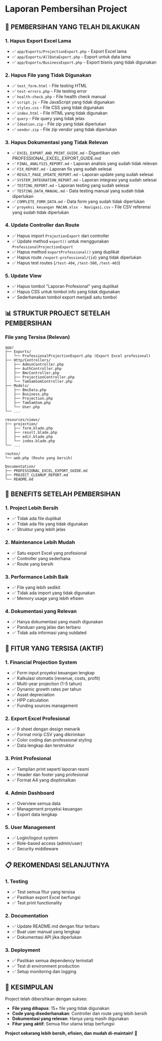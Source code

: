 # Laporan Pembersihan Project

## 🧹 **PEMBERSIHAN YANG TELAH DILAKUKAN**

### **1. Hapus Export Excel Lama**
- ✅ `app/Exports/ProjectionExport.php` - Export Excel lama
- ✅ `app/Exports/AllDataExport.php` - Export untuk data lama
- ✅ `app/Exports/BusinessExport.php` - Export bisnis yang tidak digunakan

### **2. Hapus File yang Tidak Digunakan**
- ✅ `test_form.html` - File testing HTML
- ✅ `test-errors.php` - File testing error
- ✅ `health-check.php` - File health check manual
- ✅ `script.js` - File JavaScript yang tidak digunakan
- ✅ `styles.css` - File CSS yang tidak digunakan
- ✅ `index.html` - File HTML yang tidak digunakan
- ✅ `query` - File query yang tidak jelas
- ✅ `Ideation.zip` - File zip yang tidak diperlukan
- ✅ `vendor.zip` - File zip vendor yang tidak diperlukan

### **3. Hapus Dokumentasi yang Tidak Relevan**
- ✅ `EXCEL_EXPORT_AND_PRINT_GUIDE.md` - Digantikan oleh PROFESSIONAL_EXCEL_EXPORT_GUIDE.md
- ✅ `FINAL_ANALYSIS_REPORT.md` - Laporan analisis yang sudah tidak relevan
- ✅ `FIX_REPORT.md` - Laporan fix yang sudah selesai
- ✅ `RESULT_PAGE_UPDATE_REPORT.md` - Laporan update yang sudah selesai
- ✅ `SYSTEM_INTEGRATION_REPORT.md` - Laporan integrasi yang sudah selesai
- ✅ `TESTING_REPORT.md` - Laporan testing yang sudah selesai
- ✅ `TESTING_DATA_MANUAL.md` - Data testing manual yang sudah tidak diperlukan
- ✅ `COMPLETE_FORM_DATA.md` - Data form yang sudah tidak diperlukan
- ✅ `proyeksi keuangan MACAN.xlsx - Navigasi.csv` - File CSV referensi yang sudah tidak diperlukan

### **4. Update Controller dan Route**
- ✅ Hapus import `ProjectionExport` dari controller
- ✅ Update method `export()` untuk menggunakan `ProfessionalProjectionExport`
- ✅ Hapus method `exportProfessional()` yang duplikat
- ✅ Hapus route `/export-professional/{id}` yang tidak diperlukan
- ✅ Hapus test routes (`/test-404`, `/test-500`, `/test-403`)

### **5. Update View**
- ✅ Hapus tombol "Laporan Profesional" yang duplikat
- ✅ Hapus CSS untuk tombol info yang tidak digunakan
- ✅ Sederhanakan tombol export menjadi satu tombol

## 📊 **STRUKTUR PROJECT SETELAH PEMBERSIHAN**

### **File yang Tersisa (Relevan)**
```
app/
├── Exports/
│   └── ProfessionalProjectionExport.php (Export Excel profesional)
├── Http/Controllers/
│   ├── AdminController.php
│   ├── AuthController.php
│   ├── BmcController.php
│   ├── ProjectionController.php
│   └── TamSamSomController.php
├── Models/
│   ├── BmcData.php
│   ├── Business.php
│   ├── Projection.php
│   ├── TamSamSom.php
│   └── User.php
└── ...

resources/views/
├── projection/
│   ├── form.blade.php
│   ├── result.blade.php
│   ├── edit.blade.php
│   └── index.blade.php
└── ...

routes/
└── web.php (Route yang bersih)

Documentation/
├── PROFESSIONAL_EXCEL_EXPORT_GUIDE.md
├── PROJECT_CLEANUP_REPORT.md
└── README.md
```

## 🎯 **BENEFITS SETELAH PEMBERSIHAN**

### **1. Project Lebih Bersih**
- ✅ Tidak ada file duplikat
- ✅ Tidak ada file yang tidak digunakan
- ✅ Struktur yang lebih jelas

### **2. Maintenance Lebih Mudah**
- ✅ Satu export Excel yang profesional
- ✅ Controller yang sederhana
- ✅ Route yang bersih

### **3. Performance Lebih Baik**
- ✅ File yang lebih sedikit
- ✅ Tidak ada import yang tidak digunakan
- ✅ Memory usage yang lebih efisien

### **4. Dokumentasi yang Relevan**
- ✅ Hanya dokumentasi yang masih digunakan
- ✅ Panduan yang jelas dan terbaru
- ✅ Tidak ada informasi yang outdated

## 🚀 **FITUR YANG TERSISA (AKTIF)**

### **1. Financial Projection System**
- ✅ Form input proyeksi keuangan lengkap
- ✅ Kalkulasi otomatis (revenue, costs, profit)
- ✅ Multi-year projection (1-5 tahun)
- ✅ Dynamic growth rates per tahun
- ✅ Asset depreciation
- ✅ HPP calculation
- ✅ Funding sources management

### **2. Export Excel Profesional**
- ✅ 9 sheet dengan design menarik
- ✅ Format mirip CSV yang dikirimkan
- ✅ Color coding dan professional styling
- ✅ Data lengkap dan terstruktur

### **3. Print Profesional**
- ✅ Tampilan print seperti laporan resmi
- ✅ Header dan footer yang profesional
- ✅ Format A4 yang dioptimalkan

### **4. Admin Dashboard**
- ✅ Overview semua data
- ✅ Management proyeksi keuangan
- ✅ Export data lengkap

### **5. User Management**
- ✅ Login/logout system
- ✅ Role-based access (admin/user)
- ✅ Security middleware

## 📋 **REKOMENDASI SELANJUTNYA**

### **1. Testing**
- ✅ Test semua fitur yang tersisa
- ✅ Pastikan export Excel berfungsi
- ✅ Test print functionality

### **2. Documentation**
- ✅ Update README.md dengan fitur terbaru
- ✅ Buat user manual yang lengkap
- ✅ Dokumentasi API jika diperlukan

### **3. Deployment**
- ✅ Pastikan semua dependency terinstall
- ✅ Test di environment production
- ✅ Setup monitoring dan logging

## 🎉 **KESIMPULAN**

Project telah dibersihkan dengan sukses:
- **File yang dihapus**: 15+ file yang tidak digunakan
- **Code yang disederhanakan**: Controller dan route yang lebih bersih
- **Dokumentasi yang relevan**: Hanya yang masih digunakan
- **Fitur yang aktif**: Semua fitur utama tetap berfungsi

**Project sekarang lebih bersih, efisien, dan mudah di-maintain!** 🚀




